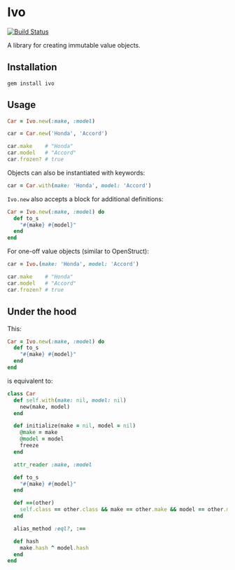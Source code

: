 # Ivo

[![Build Status](https://travis-ci.com/austinthecoder/ivo.svg?branch=master)](https://travis-ci.com/austinthecoder/ivo)

A library for creating immutable value objects.

## Installation

`gem install ivo`

## Usage

```ruby
Car = Ivo.new(:make, :model)

car = Car.new('Honda', 'Accord')

car.make    # "Honda"
car.model   # "Accord"
car.frozen? # true
```

Objects can also be instantiated with keywords:

```ruby
car = Car.with(make: 'Honda', model: 'Accord')
```

`Ivo.new` also accepts a block for additional definitions:

```ruby
Car = Ivo.new(:make, :model) do
  def to_s
    "#{make} #{model}"
  end
end
```

For one-off value objects (similar to OpenStruct):

```ruby
car = Ivo.(make: 'Honda', model: 'Accord')

car.make    # "Honda"
car.model   # "Accord"
car.frozen? # true
```

## Under the hood

This:

```ruby
Car = Ivo.new(:make, :model) do
  def to_s
    "#{make} #{model}"
  end
end
```

is equivalent to:

```ruby
class Car
  def self.with(make: nil, model: nil)
    new(make, model)
  end

  def initialize(make = nil, model = nil)
    @make = make
    @model = model
    freeze
  end

  attr_reader :make, :model

  def to_s
    "#{make} #{model}"
  end

  def ==(other)
    self.class == other.class && make == other.make && model == other.model
  end

  alias_method :eql?, :==

  def hash
    make.hash ^ model.hash
  end
end
```
